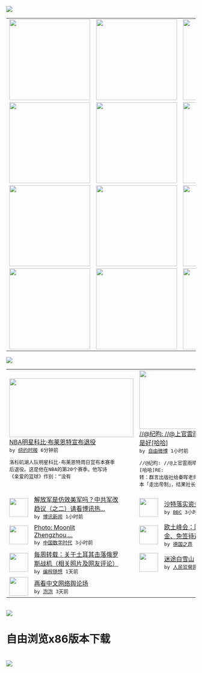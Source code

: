 

<a href="https://github.com/greatfire/z/raw/master/FreeBrowser.apk"><img src="https://raw.githubusercontent.com/greatfire/wiki/master/x/header.png" /></a><table><tr><td width="262" align="center" valign="center"><a href="https://github.com/greatfire/wiki/wiki/nyt" title="纽约时报中文网 国际纵览"><img src="https://raw.githubusercontent.com/greatfire/wiki/master/x/nyt_flag.png" width="215"/></a></td><td width="262" align="center" valign="center"><a href="https://github.com/greatfire/wiki/wiki/dw" title=""><img src="https://raw.githubusercontent.com/greatfire/wiki/master/x/dw_flag.png" width="215"/></a></td><td width="262" align="center" valign="center"><a href="https://github.com/greatfire/wiki/wiki/rmjd" title=""><img src="https://raw.githubusercontent.com/greatfire/wiki/master/x/rmjd_flag.png" width="215"/></a></td></tr><tr><td width="262" align="center" valign="center"><a href="https://github.com/paopaonetizen/website" title="泡泡 - 未经审查的互联网信息"><img src="https://raw.githubusercontent.com/greatfire/wiki/master/x/pp_flag.png" width="215"/></a></td><td width="262" align="center" valign="center"><a href="https://github.com/getlantern/mirror" title="以及自由微博和GreatFire.org官方中文论坛"><img src="https://raw.githubusercontent.com/greatfire/wiki/master/x/lantern_flag.png" width="215"/></a></td><td width="262" align="center" valign="center"><a href="https://github.com/cdtmirrors/m/" title=""><img src="https://raw.githubusercontent.com/greatfire/wiki/master/x/cdt_flag.png" width="215"/></a></td></tr><tr><td width="262" align="center" valign="center"><a href="https://github.com/program-think/blog" title="编程随想的博客"><img src="https://raw.githubusercontent.com/greatfire/wiki/master/x/pt_flag.png" width="215"/></a></td><td width="262" align="center" valign="center"><a href="https://github.com/greatfire/wiki/wiki/bbc" title=""><img src="https://raw.githubusercontent.com/greatfire/wiki/master/x/bbc_flag.png" width="215"/></a></td><td width="262" align="center" valign="center"><a href="https://github.com/freeweibo/s" title="自由微博 - 匿名和不受屏蔽的新浪微博搜索"><img src="https://raw.githubusercontent.com/greatfire/wiki/master/x/fw_flag.png" width="215"/></a></td></tr><tr><td width="262" align="center" valign="center"><a href="https://github.com/greatfire/wiki/wiki/google" title=""><img src="https://raw.githubusercontent.com/greatfire/wiki/master/x/google_flag.png" width="215"/></a></td><td width="262" align="center" valign="center"><a href="https://github.com/bxnews/boxun" title=""><img src="https://raw.githubusercontent.com/greatfire/wiki/master/x/bx_flag.png" width="215"/></a></td><td width="262" align="center" valign="center"><a href="https://github.com/greatfire/wiki/wiki/open-source" title="欢迎访问GreatFire.org开发者项目网站"><img src="https://raw.githubusercontent.com/greatfire/wiki/master/x/open-source_flag.png" width="215"/></a></td></tr></table><img src="https://raw.githubusercontent.com/greatfire/wiki/master/x/newsfeed text.png" /><table cols="4"><tr><td colspan="2" width="380"><a href="https://d3qlz4p8smvoli.cloudfront.net/sports/20151130/c30kobe/"><img src="http://static01.nyt.com/images/2015/11/30/sports/30kobe-web-hp/30kobe-web-hp-articleLarge-v2.jpg" width="330" height="156"/></a></br><a href="https://d3qlz4p8smvoli.cloudfront.net/sports/20151130/c30kobe/">NBA明星科比·布莱恩特宣布退役</a></br><kbd> by <a href="http://m.cn.nytimes.com/">纽约时报</a> 6分钟前 </kbd></br><pre>洛杉矶湖人队明星科比·布莱恩特周日宣布本赛季<br/>后退役。这是他在NBA的第20个赛季。他写诗<br/>《亲爱的篮球》作别：“没有</pre></td><td colspan="2" width="380"><a href="https://freeweibo.com/weibo/3914792823275857"><img src="http://ww1.sinaimg.cn/large/c57c1a49jw1eyi7wfncxzj206o0a0t97.jpg" width="330" height="156"/></a></br><a href="https://freeweibo.com/weibo/3914792823275857">//@纪昀: //@上官雲雨晴: 这如何<br/>是好[哈哈]</a></br><kbd> by <a href="https://freeweibo.com/">自由微博</a> 1小时前 </kbd></br><pre>//@纪昀: //@上官雲雨晴: 这如何是好<br/>[哈哈]RE: 转：群言出版社给秦晖老师出了<br/>本「走出帝制」，结果社长被</pre></td></tr><tr><td><img src="https://raw.githubusercontent.com/greatfire/wiki/master/x/bx_logo.png" width="50" height="50"/></td><td width="280"><a href="http://www.boxun.com/news/gb/china/2015/11/201511300607.shtml">解放军是仿效美军吗？中共军改<br/>趋议（之二）请看博讯热...</a></br><kbd> by <a href="http://www.boxun.com">博讯新闻</a> 1小时前 </kbd></td><td><img src="http://a.files.bbci.co.uk/worldservice/live/assets/images/2015/11/29/151129225945_jeddah_144x81_bbc_nocredit.jpg" width="50" height="50"/></td><td width="280"><a href="http://www.bbc.com/zhongwen/simp/uk/2015/11/151129_kingdom_tower_saudi">沙特落实资金 打造世界第一塔</a></br><kbd> by <a href="http://www.bbc.co.uk/zhongwen/simp">BBC</a> 3小时前 </kbd></td></tr><tr><td><img src="http://chinadigitaltimes.net/chinese/files/2015/11/23002647510_522605f2fc_z.jpg" width="50" height="50"/></td><td width="280"><a href="http://feedproxy.google.com/~r/chinadigitaltimes/IyPt/~3/QWZL5brHeT4/">Photo: Moonlit<br/> Zhengzhou,...</a></br><kbd> by <a href="http://chinadigitaltimes.net/chinese/">中国数字时代</a> 3小时前 </kbd></td><td><img src="http://www.dw.com/image/0,,18822430_302,00.jpg" width="50" height="50"/></td><td width="280"><a href="http://dw.com/p/1HEMv?maca=chi-GK-text-greatfire-all-chinese-15625-xml-mrss">欧土峰会：阻止难民潮与提供现<br/>金、免签待遇</a></br><kbd> by <a href="http://dw.de">德国之声</a> 9小时前 </kbd></td></tr><tr><td><img src="http://lh6.googleusercontent.com/1JedqxQPYOeVZTCf2j8GERen7tQNqQjFHM3P-kPSKN3m2pu4UulwMJQfdgyNkzh49xT2xBLfjm9RFVNZ5gVbRIunnN7Id9fuLrdg5R_ekbc-2W-hmNVHyFjjFbZIBvoQh2uO4S4ATg" width="50" height="50"/></td><td width="280"><a href="http://feedproxy.google.com/~r/programthink/~3/t9cHfStoSCU/weekly-share-94.html">每周转载：关于土耳其击落俄罗<br/>斯战机（相关照片及网友评论）</a></br><kbd> by <a href="http://program-think.blogspot.com">编程随想</a> 1天前 </kbd></td><td><img src="http://www.rmjdw.com/uploads/allimg/151129/10435524W-0.jpg" width="50" height="50"/></td><td width="280"><a href="http://www.rmjdw.com//guanzhuzhongguo/20151129/15241.html">迷途白雪山 </a></br><kbd> by <a href="http://www.rmjdw.com/">人民监督网</a> 1天前 </kbd></td></tr><tr><td><img src="https://raw.githubusercontent.com/greatfire/wiki/master/x/pp_logo.png" width="50" height="50"/></td><td width="280"><a href="https://pao-pao.net/article/642">再看中文网络舆论场</a></br><kbd> by <a href="https://pao-pao.net">泡泡</a> 3天前 </kbd></td></table></br><a href="https://github.com/greatfire/z/raw/master/FreeBrowser.apk"><img src="https://raw.githubusercontent.com/greatfire/wiki/master/x/download app.png" /></a><h1>自由浏览x86版本下载<h1><a href="https://github.com/greatfire/z/raw/master/FreeBrowser-x86.apk"><img src="https://raw.githubusercontent.com/greatfire/images/master/fb86.qr.png" /></a>